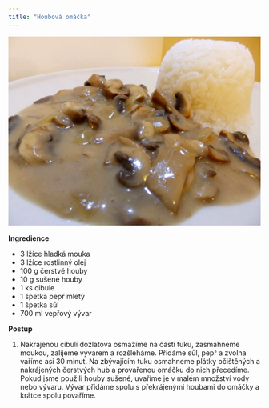 ```yaml
---
title: "Houbová omáčka"
---
```


![Houbova Omáčka](./images/houbova.jpg)

**Ingredience**

- 3 lžíce hladká mouka
- 3 lžíce rostlinný olej
- 100 g čerstvé houby
- 10 g sušené houby
- 1 ks cibule
- 1 špetka pepř mletý
- 1 špetka sůl
- 700 ml vepřový vývar

**Postup**

1. Nakrájenou cibuli dozlatova osmažíme na části tuku, zasmahneme moukou, zalijeme vývarem a rozšleháme. Přidáme sůl, pepř a zvolna vaříme asi 30 minut. Na zbývajícím tuku osmahneme plátky očištěných a nakrájených čerstvých hub a provařenou omáčku do nich přecedíme. Pokud jsme použili houby sušené, uvaříme je v malém množství vody nebo vývaru. Vývar přidáme spolu s překrájenými houbami do omáčky a krátce spolu povaříme.
